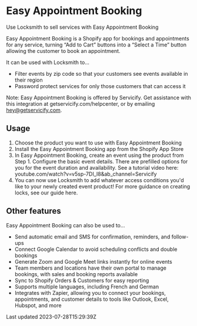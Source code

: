 # Easy Appointment Booking

Use Locksmith to sell services with Easy Appointment Booking

Easy Appointment Booking is a Shopify app for bookings and appointments for any service, turning “Add to Cart” buttons into a “Select a Time” button allowing the customer to book an appointment.

It can be used with Locksmith to…

- Filter events by zip code so that your customers see events available in their region
- Password protect services for only those customers that can access it

Note: Easy Appointment Booking is offered by Servicify. Get assistance with this integration at getservicify.com/helpcenter, or by emailing hey@getservicify.com.

## Usage

1. Choose the product you want to use with Easy Appointment Booking
2. Install the Easy Appointment Booking app from the Shopify App Store
3. In Easy Appointment Booking, create an event using the product from Step 1. Configure the basic event details. There are prefilled options for you for the event duration and availability. See a tutorial video here: youtube.com/watch?v=v5sp-7DI\_I8&ab\_channel=Servicify
4. You can now use Locksmith to add whatever access conditions you'd like to your newly created event product! For more guidance on creating locks, see our guide here.

## Other features

Easy Appointment Booking can also be used to...

- Send automatic email and SMS for confirmation, reminders, and follow-ups
- Connect Google Calendar to avoid scheduling conflicts and double bookings
- Generate Zoom and Google Meet links instantly for online events
- Team members and locations have their own portal to manage bookings, with sales and booking reports available
- Sync to Shopify Orders & Customers for easy reporting
- Supports multiple languages, including French and German
- Integrates with Zapier, allowing you to connect your bookings, appointments, and customer details to tools like Outlook, Excel, Hubspot, and more

Last updated 2023-07-28T15:29:39Z